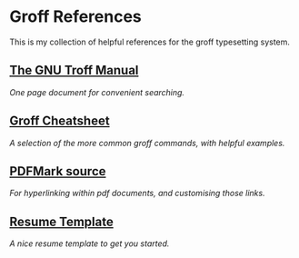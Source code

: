 # Groff References
This is my collection of helpful references for the groff typesetting system.

## [The GNU Troff Manual](https://www.gnu.org/software/groff/manual/groff.html)
  _One page document for convenient searching._
## [Groff Cheatsheet](https://github.com/L04DB4L4NC3R/groff-cheatsheet)
  _A selection of the more common groff commands, with helpful examples._
## [PDFMark source](https://github.com/aosm/groff/blob/master/groff/contrib/pdfmark)
  _For hyperlinking within pdf documents, and customising those links._
## [Resume Template](https://github.com/wlcsm/resume)
  _A nice resume template to get you started._
